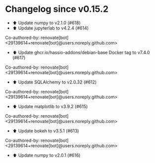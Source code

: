 # Changelog since v0.15.2
- ⬆️ Update numpy to v2.1.0 (#618) 
- ⬆️ Update jupyterlab to v4.2.4 (#614)

Co-authored-by: renovate[bot] <29139614+renovate[bot]@users.noreply.github.com> 
- ⬆️ Update ghcr.io/hassio-addons/debian-base Docker tag to v7.4.0 (#617)

Co-authored-by: renovate[bot] <29139614+renovate[bot]@users.noreply.github.com> 
- ⬆️ Update SQLAlchemy to v2.0.32 (#612)

Co-authored-by: renovate[bot] <29139614+renovate[bot]@users.noreply.github.com> 
- ⬆️ Update matplotlib to v3.9.2 (#615)

Co-authored-by: renovate[bot] <29139614+renovate[bot]@users.noreply.github.com> 
- ⬆️ Update bokeh to v3.5.1 (#613)

Co-authored-by: renovate[bot] <29139614+renovate[bot]@users.noreply.github.com> 
- ⬆️ Update numpy to v2.0.1 (#616) 
